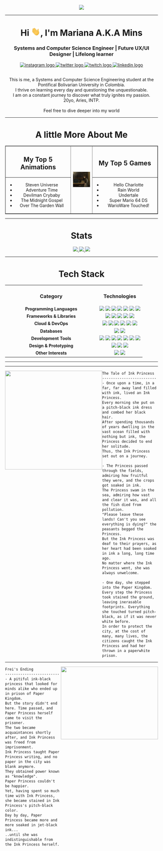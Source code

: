 <!-- Header with an image -->
<p align="center">
  <img src="https://github.com/thompsonemerson/thompsonemerson/raw/master/cover-thompson.png" height="200"/>
</p>

---

<!-- Presentation -->
<h1 align="center">Hi <img src="https://raw.githubusercontent.com/ABSphreak/ABSphreak/master/gifs/Hi.gif" width="30px">, I'm Mariana A.K.A Mins</h1>
<h3 align="center">Systems and Computer Science Engineer | Future UX/UI Designer | Lifelong learner</h3>

<!-- Social media -->

<div align="center">
  <a href="https://www.instagram.com/moo.r.aa" target="_blank">
    <img src="https://img.shields.io/static/v1?message=Instagram&logo=instagram&label=&color=E4405F&logoColor=white&labelColor=&style=for-the-badge" height="20" alt="instagram logo"  />
  </a>
  <a href="https://x.com/MinsStaar" target="_blank">
    <img src="https://img.shields.io/static/v1?message=Twitter&logo=twitter&label=&color=1DA1F2&logoColor=white&labelColor=&style=for-the-badge" height="20" alt="twitter logo"  />
  </a>
  <a href="https://www.twitch.tv/minervastarfish" target="_blank">
    <img src="https://img.shields.io/static/v1?message=Twitch&logo=twitch&label=&color=9146FF&logoColor=white&labelColor=&style=for-the-badge" height="20" alt="twitch logo"  />
  </a>
  <a href="https://www.linkedin.com/in/mariana-osorio-rojas-726937196/" target="_blank">
    <img src="https://img.shields.io/static/v1?message=LinkedIn&logo=linkedin&label=&color=0077B5&logoColor=white&labelColor=&style=for-the-badge" height="20" alt="linkedin logo"  />
  </a>
</div><br>


<!-- Presentation -->
<p align="center">
  This is me, a Systems and Computer Science Engineering student at the Pontifical Bolivarian University in Colombia.<br>
  I thrive on learning every day and questioning the unquestionable.<br>
  I am on a constant journey to discover what truly ignites my passion.<br>
  20yo, Aries, INTP.<br><br>
  Feel free to dive deeper into my world
</p>

---

<!-- About me -->
<!-- <table border="1" align="center">
    <tr>
        <td><img align="center" src="https://github.com/I-am-vishalmaurya/I-am-vishalmaurya/blob/main/cropped_image.png" alt="Unfortunately I didn't find the author of the pic, feel to open a pull request if found" width="615" height="76.38"/></td>
        <td><h1 align="center">A little More About Me</h1></td> <!-- image with the tittle so its centered in the middle
    </tr>
</table>-->
<h1 align="center">A little More About Me</h1>


<table border="1" width="298" align="center">
    <tr>
        <td><h2 align="center">My Top 5 Animations</h2></td>
        <td rowspan="2"><img align="center" src="https://github.com/I-am-vishalmaurya/I-am-vishalmaurya/blob/main/cropped_image.png" alt="Unfortunately I didn't find the author of the pic, feel to open a pull request if found" width="500"/></td> <!-- Celda que ocupa ambas filas -->
        <td><h2 align="center">My Top 5 Games</h2></td>
    </tr>
    <tr>
        <td width="200">
          <ul align="center">
            <li>Steven Universe</li>
            <li>Adventure Time</li>
            <li>Devilman Crybaby</li>
            <li>The Midnight Gospel</li>
            <li>Over The Garden Wall</li>
          </ul>
        </td>
        <td width="200">          
          <ul align="center">
            <li>Hello Charlotte</li>
            <li>Rain World</li>
            <li>Undertale</li>
            <li>Super Mario 64 DS</li>
            <li>WarioWare Touched!</li>
          </ul>
        </td>
    </tr>
</table>

---
<!-- Stats -->
<h1 align="center">Stats</h1>

<p align="center">
  <a href="https://github.com/MinervaStarfish">
    <img height="150em" src="https://github-readme-stats.vercel.app/api?username=MinervaStarfish&theme=onedark&hide_border=false&include_all_commits=true&count_private=true"/>
  </a>
  <a href="https://github.com/MinervaStarfish">
    <img height="150em" src="https://nirzak-streak-stats.vercel.app/?user=MinervaStarfish&theme=onedark&hide_border=false"/>
  </a>
    <a href="https://github.com/MinervaStarfish">
      <img height="150em" src="https://github-readme-stats.vercel.app/api/top-langs/?username=MinervaStarfish&theme=onedark&hide_border=false&include_all_commits=true&count_private=true&layout=compact"/>
  </a>
</p>

---

<!-- Stats -->
<h1 align="center">Tech Stack</h1>

<table align="center">
  <tr>
    <th><h3>Category</h3></th>
    <th><h3>Technologies</h3></th>
  </tr>
  <tr>
    <td align="center" width="290"><b>Programming Languages</b></td>
    <td align="center">
      <img src="https://img.shields.io/badge/c%23-%23239120.svg?style=flat-square&logo=csharp&logoColor=white">
      <img src="https://img.shields.io/badge/c++-%2300599C.svg?style=flat-square&logo=c%2B%2B&logoColor=white">
      <img src="https://img.shields.io/badge/python-3670A0?style=flat-square&logo=python&logoColor=ffdd54">
      <img src="https://img.shields.io/badge/java-%23ED8B00.svg?style=flat-square&logo=openjdk&logoColor=white">
      <img src="https://img.shields.io/badge/javascript-%23323330.svg?style=flat-square&logo=javascript&logoColor=%23F7DF1E">
      <img src="https://img.shields.io/badge/markdown-%23000000.svg?style=flat-square&logo=markdown&logoColor=white">
      <img src="https://img.shields.io/badge/html5-%23E34F26.svg?style=flat-square&logo=html5&logoColor=white">
    </td>
  </tr>
  <tr>
    <td align="center"><b>Frameworks & Libraries</b></td>
    <td align="center">
      <img src="https://img.shields.io/badge/.NET-5C2D91?style=flat-square&logo=.net&logoColor=white">
      <img src="https://img.shields.io/badge/laravel-%23FF2D20.svg?style=flat-square&logo=laravel&logoColor=white">
      <img src="https://img.shields.io/badge/node.js-6DA55F?style=flat-square&logo=node.js&logoColor=white">
      <img src="https://img.shields.io/badge/react-%2320232a.svg?style=flat-square&logo=react&logoColor=%2361DAFB">
      <img src="https://img.shields.io/badge/NPM-%23CB3837.svg?style=flat-square&logo=npm&logoColor=white">
    </td>
  </tr>
  <tr>
    <td align="center"><b>Cloud & DevOps</b></td>
    <td align="center">
      <img src="https://img.shields.io/badge/AWS-%23FF9900.svg?style=flat-square&logo=amazon-aws&logoColor=white">
      <img src="https://img.shields.io/badge/azure-%230072C6.svg?style=flat-square&logo=microsoftazure&logoColor=white">
      <img src="https://img.shields.io/badge/GoogleCloud-%234285F4.svg?style=flat-square&logo=google-cloud&logoColor=white">
      <img src="https://img.shields.io/badge/Oracle-F80000?style=flat-square&logo=oracle&logoColor=white">
      <img src="https://img.shields.io/badge/docker-%230db7ed.svg?style=flat-square&logo=docker&logoColor=white">
      <img src="https://img.shields.io/badge/packer-%23E7EEF0.svg?style=flat-square&logo=packer&logoColor=%2302A8EF">
    </td>
  </tr>
  <tr>
    <td align="center"><b>Databases</b></td>
    <td align="center">
      <img src="https://img.shields.io/badge/postgres-%23316192.svg?style=flat-square&logo=postgresql&logoColor=white">
      <img src="https://img.shields.io/badge/mysql-4479A1.svg?style=flat-square&logo=mysql&logoColor=white">
    </td>
  </tr>
  <tr>
    <td align="center"><b>Development Tools</b></td>
    <td align="center">
      <img src="https://img.shields.io/badge/git-%23F05033.svg?style=flat-square&logo=git&logoColor=white">
      <img src="https://img.shields.io/badge/Postman-FF6C37?style=flat-square&logo=postman&logoColor=white">
      <img src="https://img.shields.io/badge/Trello-%23026AA7.svg?style=flat-square&logo=Trello&logoColor=white">
      <img src="https://img.shields.io/badge/Windows%20Terminal-%234D4D4D.svg?style=flat-square&logo=windows-terminal&logoColor=white">
      <img src="https://img.shields.io/badge/bash_script-%23121011.svg?style=flat-square&logo=gnu-bash&logoColor=white">
      <img src="https://img.shields.io/badge/PowerShell-%235391FE.svg?style=flat-square&logo=powershell&logoColor=white">
      <img src="https://img.shields.io/badge/cisco-%23049fd9.svg?style=flat-square&logo=cisco&logoColor=black">
    </td>
  </tr>
  <tr>
    <td align="center"><b>Design & Prototyping</b></td>
    <td align="center">
      <img src="https://img.shields.io/badge/Figma-%23F24E1E.svg?style=flat-square&logo=figma&logoColor=white">
      <img src="https://img.shields.io/badge/Proto.io-161637?style=flat-square&logo=proto.io&logoColor=00e5ff">
      <img src="https://img.shields.io/badge/Canva-%2300C4CC.svg?style=flat-square&logo=Canva&logoColor=white">
    </td>
  </tr>
  <tr>
    <td align="center"><b>Other Interests</b></td>
    <td align="center">
      <img src="https://img.shields.io/badge/riotgames-D32936.svg?style=flat-square&logo=riotgames&logoColor=white">
      <img src="https://img.shields.io/badge/steam-%23000000.svg?style=flat-square&logo=steam&logoColor=white">
    </td>
  </tr>
</table>

---
<hr>
<img align="left" src="https://static.wikia.nocookie.net/hellocharlotte/images/e/e4/Ink1.png/revision/latest?cb=20180301230159" height="325" width="320" />

```
The Tale of Ink Princess
-------------------------
- Once upon a time, in a far, far away land filled with ink, lived an Ink Princess.
Every morning she put on a pitch-black ink dress and combed her black hair.
After spending thousands of years dwelling in the vast ocean filled with nothing but ink, the Princess decided to end her solitude.
Thus, the Ink Princess set out on a journey.

- The Princess passed through the fields, admiring how fruitful they were, and the crops got soaked in ink.
The Princess swam in the sea, admiring how vast and clear it was, and all the fish died from pollution.
"Please leave these lands! Can't you see everything is dying?" the peasants begged the Princess.
But the Ink Princess was deaf to their prayers, as her heart had been soaked in ink a long, long time ago.
No matter where the Ink Princess went, she was always unwelcome.

- One day, she stepped into the Paper Kingdom.
Every step the Princess took stained the ground, leaving inerasable footprints. Everything she touched turned pitch-black, as if it was never white before.
In order to protect the city, at the cost of many, many lives, the citizens caught the Ink Princess and had her thrown in a paperwhite prison.
```
<hr>

<img align="right" src="https://static.wikia.nocookie.net/hellocharlotte/images/c/c6/Oracle-7.png/revision/latest?cb=20170515105202" height="238.75" width="320" />

```
Frei's Ending
-------------------------
- A pitiful ink-black princess that looked for minds alike who ended up in prison of Paper Kingdom.
But the story didn't end here. Time passed, and Paper Princess herself came to visit the prisoner.
The two became acquaintances shortly after, and Ink Princess was freed from imprisonment.
Ink Princess taught Paper Princess writing, and no paper in the city was blank anymore.
They obtained power known as "knowledge".
Paper Princess couldn't be happier.
Yet, having spent so much time with Ink Princess, she became stained in Ink Princess's pitch-black color.
Day by day, Paper Princess became more and more soaked in jet-black ink...
..until she was indistinguishable from the Ink Princess herself.
```




<!-- PNOTICAS JAJAJ -->
